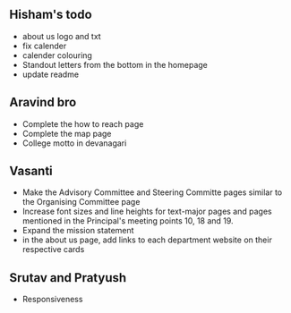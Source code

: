 
## Hisham's todo

- about us logo and txt
- fix calender
- calender colouring
- Standout letters from the bottom in the homepage
- update readme

## Aravind bro

- Complete the how to reach page
- Complete the map page
- College motto in devanagari

## Vasanti

- Make the Advisory Committee and Steering Committe pages similar to the Organising Committee page
- Increase font sizes and line heights for text-major pages and pages mentioned in the Principal's meeting points 10, 18 and 19.
- Expand the mission statement
- in the about us page, add links to each department website on their respective cards

## Srutav and Pratyush

- Responsiveness